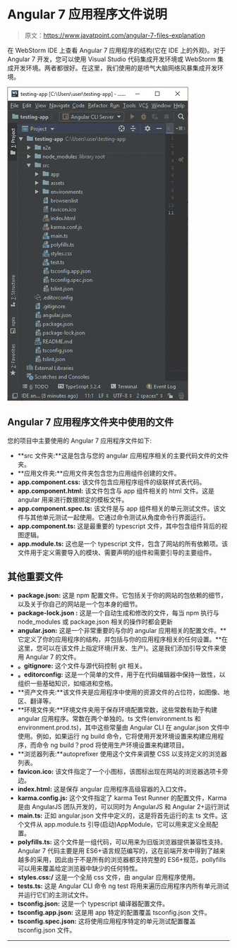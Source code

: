 # Angular 7 应用程序文件说明

> 原文：<https://www.javatpoint.com/angular-7-files-explanation>

在 WebStorm IDE 上查看 Angular 7 应用程序的结构(它在 IDE 上的外观)。对于 Angular 7 开发，您可以使用 Visual Studio 代码集成开发环境或 WebStorm 集成开发环境。两者都很好。在这里，我们使用的是喷气大脑网络风暴集成开发环境。

![Angular 7 App Files Explanation](img/021a243ef295b20577487e129d7e691c.png)

## Angular 7 应用程序文件夹中使用的文件

您的项目中主要使用的 Angular 7 应用程序文件如下:

*   **src 文件夹:**这是包含与您的 angular 应用程序相关的主要代码文件的文件夹。
*   **应用文件夹:**应用文件夹包含您为应用组件创建的文件。
*   **app.component.css:** 该文件包含应用程序组件的级联样式表代码。
*   **app.component.html:** 该文件包含与 app 组件相关的 html 文件。这是 angular 用来进行数据绑定的模板文件。
*   **app.component.spec.ts:** 该文件是与 app 组件相关的单元测试文件。该文件与其他单元测试一起使用。它通过命令测试从角度命令行界面运行。
*   **app.component.ts:** 这是最重要的 typescript 文件，其中包含组件背后的视图逻辑。
*   **app.module.ts:** 这也是一个 typescript 文件，包含了网站的所有依赖项。该文件用于定义需要导入的模块、需要声明的组件和需要引导的主要组件。

## 其他重要文件

*   **package.json:** 这是 npm 配置文件。它包括关于你的网站的包依赖的细节，以及关于你自己的网站是一个包本身的细节。
*   **package-lock.json :** 这是一个自动生成和修改的文件，每当 npm 执行与 node_modules 或 package.json 相关的操作时都会更新
*   **angular.json:** 这是一个非常重要的与你的 angular 应用相关的配置文件。**它定义了你的应用程序的结构，并包括与你的应用程序相关的任何设置。**在这里，您可以在该文件上指定环境(开发、生产)。这是我们添加引导文件来使用 Angular 7 的文件。
*   **。gitignore:** 这个文件与源代码控制 git 相关。
*   **。editorconfig:** 这是一个简单的文件，用于在代码编辑器中保持一致性，以组织一些基础知识，如缩进和空格。
*   **资产文件夹:**该文件夹是应用程序中使用的资源文件的占位符，如图像、地区、翻译等。
*   **环境文件夹:**环境文件夹用于保存环境配置常数，这些常数有助于构建 angular 应用程序。常数在两个单独的。ts 文件(environment.ts 和 environment.prod.ts)，其中这些常量由 Angular CLI 在 angular.json 文件中使用。例如，如果运行 ng build 命令，它将使用开发环境设置来构建应用程序，而命令 ng build？prod 将使用生产环境设置来构建项目。
*   **浏览器列表:**autoprefixer 使用这个文件来调整 CSS 以支持定义的浏览器列表。
*   **favicon.ico:** 该文件指定了一个小图标，该图标出现在网站的浏览器选项卡旁边。
*   **index.html:** 这是保存 angular 应用程序高级容器的入口文件。
*   **karma.config.js:** 这个文件指定了 karma Test Runner 的配置文件，Karma 是由 AngularJS 团队开发的，可以同时为 AngularJS 和 Angular 2+运行测试
*   **main.ts:** 正如 angular.json 文件中定义的，这是将首先运行的主 ts 文件。这个文件从 app.module.ts 引导(启动)AppModule，它可以用来定义全局配置。
*   **polyfills.ts:** 这个文件是一组代码，可以用来为旧版浏览器提供兼容性支持。Angular 7 代码主要是用 ES6+语言规范编写的，这在前端开发中得到了越来越多的采用，因此由于不是所有的浏览器都支持完整的 ES6+规范，pollyfills 可以用来覆盖给定浏览器中缺少的任何特性。
*   **styles.css:/** 这是一个全局 css 文件，由 angular 应用程序使用。
*   **tests.ts:** 这是 Angular CLI 命令 ng test 将用来遍历应用程序内所有单元测试并运行它们的主测试文件。
*   **tsconfig.json:** 这是一个 typescript 编译器配置文件。
*   **tsconfig.app.json:** 这是用 app 特定的配置覆盖 tsconfig.json 文件。
*   **tsconfig.spec.json:** 这将使用应用程序特定的单元测试配置覆盖 tsconfig.json 文件。

* * *